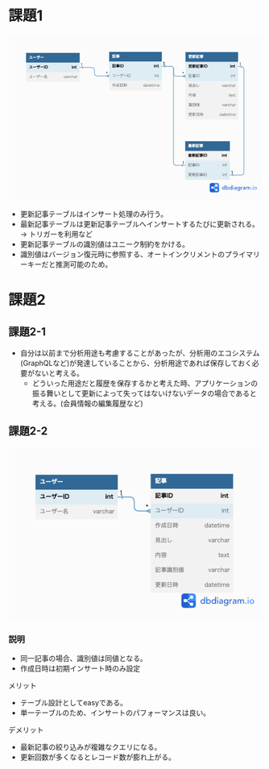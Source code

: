 # 課題1
![ER図](./db_modeling_5.png)

- 更新記事テーブルはインサート処理のみ行う。
- 最新記事テーブルは更新記事テーブルへインサートするたびに更新される。 -> トリガーを利用など
- 更新記事テーブルの識別値はユニーク制約をかける。
- 識別値はバージョン復元時に参照する、オートインクリメントのプライマリーキーだと推測可能のため。

# 課題2

## 課題2-1
- 自分は以前まで分析用途も考慮することがあったが、分析用のエコシステム(GraphQLなど)が発達していることから、分析用途であれば保存しておく必要がないと考える。
  - どういった用途だと履歴を保存するかと考えた時、アプリケーションの振る舞いとして更新によって失ってはないけないデータの場合であると考える。(会員情報の編集履歴など)

## 課題2-2
![ER図](./db_modeling_5_2.png)


### 説明
- 同一記事の場合、識別値は同値となる。
- 作成日時は初期インサート時のみ設定

メリット
- テーブル設計としてeasyである。
- 単一テーブルのため、インサートのパフォーマンスは良い。

デメリット
- 最新記事の絞り込みが複雑なクエリになる。
- 更新回数が多くなるとレコード数が膨れ上がる。

